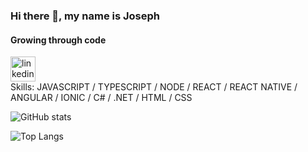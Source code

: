 ### Hi there 👋, my name is Joseph
#### Growing through code

[<img src='https://cdn.jsdelivr.net/npm/simple-icons@3.0.1/icons/linkedin.svg' alt='linkedin' height='40'>](https://www.linkedin.com/in/joseph-potechin-6a9986185/)  
Skills: JAVASCRIPT / TYPESCRIPT / NODE / REACT / REACT NATIVE / ANGULAR / IONIC / C# / .NET / HTML / CSS



![GitHub stats](https://github-readme-stats.vercel.app/api?username=jpotechin&show_icons=true&include_all_commits=true&count_private=true&show_icons=true&theme=nord)

![Top Langs](https://github-readme-stats.vercel.app/api/top-langs/?username=jpotechin&hide=css,html&theme=nord)
